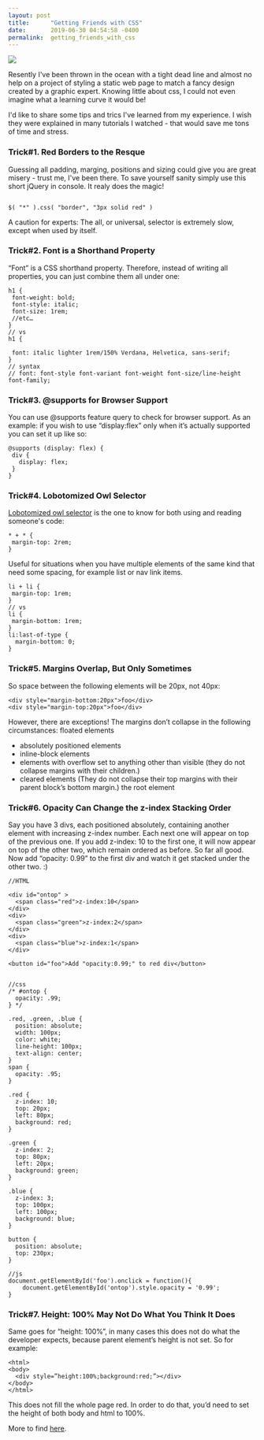 ```yaml
---
layout: post
title:      "Getting Friends with CSS"
date:       2019-06-30 04:54:58 -0400
permalink:  getting_friends_with_css
---
```



![](https://live.staticflickr.com/65535/48158278027_549243e011_o_d.jpg)

Resently I've been thrown in the ocean with a tight dead line and almost no help on a project of styling a static web page to match a fancy design created by a graphic expert. Knowing little about css, I could not even imagine what a learning curve it would be! 

I'd like to share some tips and trics I've learned from my experience. I wish they were explained in many tutorials I watched - that would save me tons of time and stress. 



### **Trick#1. Red Borders to the Resque**

Guessing all padding,  marging, positions and sizing could give you are great misery - trust me, I've been there. To save yourself sanity simply use this short jQuery in console. It realy does the magic!

```

$( "*" ).css( "border", "3px solid red" )

```

A caution for experts: The all, or universal, selector is extremely slow, except when used by itself.


 
### **Trick#2. Font is a Shorthand Property**

“Font” is a CSS shorthand property. Therefore, instead of writing all properties, you can just combine them all under one:

```
h1 {
 font-weight: bold;
 font-style: italic;
 font-size: 1rem;
 //etc…
}
// vs
h1 {

 font: italic lighter 1rem/150% Verdana, Helvetica, sans-serif;
}
// syntax
// font: font-style font-variant font-weight font-size/line-height font-family;
```



### **Trick#3. @supports for Browser Support**

You can use @supports feature query to check for browser support. As an example: if you wish to use “display:flex” only when it’s actually supported you can set it up like so:

```
@supports (display: flex) {
 div {
   display: flex;
 }
}
```


### **Trick#4. Lobotomized Owl Selector**

[Lobotomized owl selector](https://alistapart.com/article/axiomatic-css-and-lobotomized-owls/) is the one to know for both using and reading someone's code:
 
```
* + * {
 margin-top: 2rem;
}
```

Useful for situations when you have multiple elements of the same kind that need some spacing, for example list or nav link items.

```
li + li {
 margin-top: 1rem;
}
// vs
li {
 margin-bottom: 1rem;
}
li:last-of-type {
  margin-bottom: 0;
}
```

### **Trick#5. Margins Overlap, But Only Sometimes**

So space between the following elements will be 20px, not 40px:

```
<div style="margin-bottom:20px">foo</div>
<div style="margin-top:20px">foo</div>
```

However, there are exceptions! The margins don’t collapse in the following circumstances:
floated elements
* absolutely positioned elements
* inline-block elements
* elements with overflow set to anything other than visible (they do not collapse margins with their children.)
* cleared elements (They do not collapse their top margins with their parent block’s bottom margin.)
the root element

### **Trick#6. Opacity Can Change the z-index Stacking Order**

Say you have 3 divs, each positioned absolutely, containing another element with increasing z-index number. Each next one will appear on top of the previous one. If you add z-index: 10 to the first one, it will now appear on top of the other two, which remain ordered as before. So far all good. Now add “opacity: 0.99” to the first div and watch it get stacked under the other two. :)

```
//HTML

<div id="ontop" >
  <span class="red">z-index:10</span>
</div>
<div>
  <span class="green">z-index:2</span>
</div>
<div>
  <span class="blue">z-index:1</span>
</div>

<button id="foo">Add "opacity:0.99;" to red div</button>


//css
/* #ontop {
  opacity: .99; 
} */

.red, .green, .blue {
  position: absolute;
  width: 100px;
  color: white;
  line-height: 100px;
  text-align: center;
}
span {
  opacity: .95;
}

.red {
  z-index: 10;
  top: 20px;
  left: 80px;
  background: red;
}

.green {
  z-index: 2;
  top: 80px;
  left: 20px;
  background: green;
}

.blue {
  z-index: 3;
  top: 100px;
  left: 100px;
  background: blue;
}

button {
  position: absolute;
  top: 230px;
}

//js
document.getElementById('foo').onclick = function(){    
    document.getElementById('ontop').style.opacity = '0.99';
}

```

### **Trick#7. Height: 100% May Not Do What You Think It Does**

Same goes for “height: 100%”, in many cases this does not do what the developer expects, because parent element’s height is not set. So for example:

```
<html>
<body>
  <div style=”height:100%;background:red;”></div>
</body>
</html>
```

This does not fill the whole page red. In order to do that, you’d need to set the height of both body and html to 100%.

More to find [here](https://medium.com/@peedutuisk/lesser-known-css-quirks-oddities-and-advanced-tips-css-is-awesome-8ee3d16295bb).
